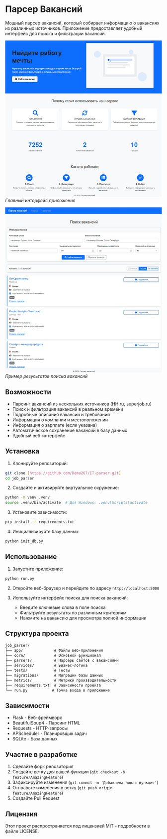 # Парсер Вакансий

Мощный парсер вакансий, который собирает информацию о вакансиях из различных источников. Приложение предоставляет удобный интерфейс для поиска и фильтрации вакансий.

![Главный экран](app/экран.jpg)
*Главный интерфейс приложения*

![Результаты поиска](app/поиск.jpg)
*Пример результатов поиска вакансий*

## Возможности

- Парсинг вакансий из нескольких источников (HH.ru, superjob.ru)
- Поиск и фильтрация вакансий в реальном времени
- Подробные описания вакансий и требований
- Информация о компании и местоположении
- Информация о зарплате (если указана)
- Автоматическое сохранение вакансий в базу данных
- Удобный веб-интерфейс

## Установка

1. Клонируйте репозиторий:
```bash
git clone [https://github.com/Dema267/IT-parser.git]
cd job_parser
```

2. Создайте и активируйте виртуальное окружение:
```bash
python -m venv .venv
source .venv/bin/activate  # Для Windows: .venv\Scripts\activate
```

3. Установите зависимости:
```bash
pip install -r requirements.txt
```

4. Инициализируйте базу данных:
```bash
python init_db.py
```

## Использование

1. Запустите приложение:
```bash
python run.py
```

2. Откройте веб-браузер и перейдите по адресу `http://localhost:5000`

3. Используйте интерфейс поиска для поиска вакансий:
   - Введите ключевые слова в поле поиска
   - Фильтруйте результаты по различным критериям
   - Нажмите на вакансию для просмотра полной информации

## Структура проекта

```
job_parser/
├── app/              # Файлы веб-приложения
├── core/             # Основной функционал
├── parsers/          # Парсеры сайтов с вакансиями
├── services/         # Бизнес-логика
├── tests/            # Тесты
├── migrations/       # Миграции базы данных
├── metrics/          # Метрики производительности
├── requirements.txt  # Зависимости проекта
└── run.py           # Точка входа в приложение
```

## Зависимости

- Flask - Веб-фреймворк
- BeautifulSoup4 - Парсинг HTML
- Requests - HTTP-запросы
- APScheduler - Планировщик задач
- SQLite - База данных

## Участие в разработке

1. Сделайте форк репозитория
2. Создайте ветку для вашей функции (`git checkout -b feature/AmazingFeature`)
3. Зафиксируйте изменения (`git commit -m 'Добавлена новая функция'`)
4. Отправьте изменения в ветку (`git push origin feature/AmazingFeature`)
5. Создайте Pull Request

## Лицензия

Этот проект распространяется под лицензией MIT - подробности в файле LICENSE.

